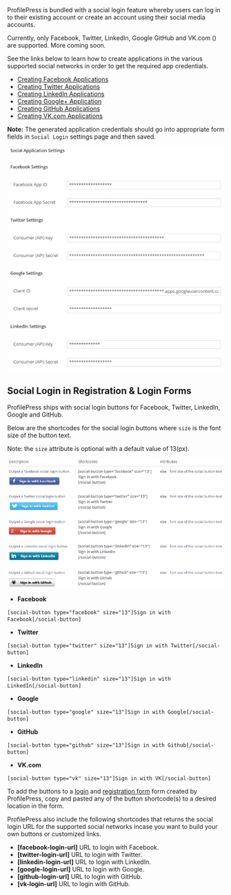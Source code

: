 ProfilePress is bundled with a social login feature whereby users can log in to their existing account or create an account using their social media accounts.  


Currently, only Facebook, Twitter, LinkedIn, Google GitHub and VK.com () are supported. More coming soon.


See the links below to learn how to create applications in the various supported social networks in order to get the required app credentials.

* [Creating Facebook Applications](facebook.md)
* [Creating Twitter Applications](twitter.md)
* [Creating LinkedIn Applications](linkedin.md)
* [Creating Google+ Application](google.md)
* [Creating GitHub Applications](github.md)
* [Creating VK.com Applications](vk.md)


**Note:** The generated application credentials should go into appropriate form fields in `Social Login` settings page and then saved.


![ProfilePress social login settings page](img/social-app-credentials.png)


## Social Login in Registration & Login Forms

ProfilePress ships with social login buttons for Facebook, Twitter, LinkedIn, Google and GitHub.


Below are the shortcodes for the social login buttons where `size` is the font size of the button text.


Note: the `size` attribute is optional with a default value of 13(px).


![ProfilePress social login settings page](img/pp-social-login-buttons.png)


* **Facebook**
```
[social-button type="facebook" size="13"]Sign in with Facebook[/social-button]
```


* **Twitter**
```
[social-button type="twitter" size="13"]Sign in with Twitter[/social-button]
```


* **LinkedIn**
```
[social-button type="linkedin" size="13"]Sign in with LinkedIn[/social-button]
```


* **Google**
```
[social-button type="google" size="13"]Sign in with Google[/social-button]
```


* **GitHub**
```
[social-button type="github" size="13"]Sign in with Github[/social-button]
```


* **VK.com**
```
[social-button type="vk" size="13"]Sign in with VK[/social-button]
```


To add the buttons to a [login](../build/login-form.md) and [registration form](../build/registration-form.md) form created by ProfilePress, copy and pasted any of the button shortcode(s) to a desired location in the form.


ProfilePress also include the following shortcodes that returns the social login URL for the supported social networks incase you want to build your own buttons or customized links.


* **[facebook-login-url]** URL to login with Facebook.
* **[twitter-login-url]**  URL to login with Twitter.
* **[linkedin-login-url]**  URL to login with LinkedIn.
* **[google-login-url]**  URL to login with Google.
* **[github-login-url]**  URL to login with GitHub.
* **[vk-login-url]**  URL to login with GitHub.
